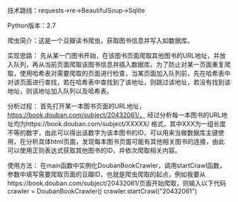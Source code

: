 技术路线：requests->re->BeautifulSoup->Sqlite

Python版本：2.7

爬虫简介：这是一个豆瓣读书爬虫，获取图书信息并写入如数据库。

实现思路：
先从某一门图书开始，在该图书页面爬取其他图书的URL地址，并放入队列，再从当前页面爬取该图书信息并插入数据库。为了防止对某一页面重复爬取，使用哈希表对需要爬取的页面进行检查，当某页面加入队列前，先在哈希表中对该页面进行查找，若在哈希表中查找到了该地址，则跳过该地址，若没有找到该地址，则该地址加入队列以及哈希表。

分析过程：
首先打开某一本图书页面的URL地址，https://book.douban.com/subject/20432061/， 经过分析每一本图书的URL地址均为https://book.douban.com/subject/XXXXX/ 格式，其中XXX为一组长度不等的数字，由此可以得出该数字为该本图书的ID，可以用来当做数据库主键使用，在分析具体html页面，发现每本图书页面可能有其他相关图书的连接，由此可以使用正则表达式获取其他图书的ID，并依次爬取相关内容。

使用方法：
在main函数中实例化DoubanBookCrawler，调用startCrawl函数，参数中填写需要爬取页面的豆瓣ID，也就是爬虫爬取的起点，例如我要从https://book.douban.com/subject/20432061/页面开始爬取，则输入以下代码    crawler = DoubanBookCrawler()
crawler.startCrawl("20432061")
